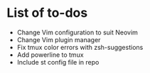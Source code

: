 # List of to-dos

* Change Vim configuration to suit Neovim
* Change Vim plugin manager
* Fix tmux color errors with zsh-suggestions
* Add powerline to tmux
* Include st config file in repo
